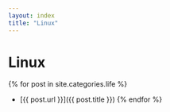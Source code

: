 ```yaml
---
layout: index 
title: "Linux"
---  
```

# Linux
{% for post in site.categories.life %}
- [{{ post.url }}]({{ post.title }})
{% endfor %}